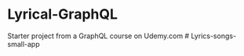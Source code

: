 # Lyrical-GraphQL
Starter project from a GraphQL course on Udemy.com
#   L y r i c s - s o n g s - s m a l l - a p p  
 